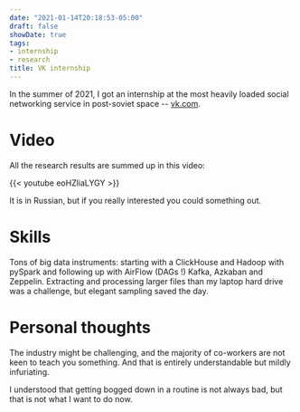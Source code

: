 ```yaml
---
date: "2021-01-14T20:18:53-05:00"
draft: false
showDate: true
tags:
- internship
- research
title: VK internship
---
```

In the summer of 2021, I got an internship at the most heavily loaded social networking service in post-soviet space -- [vk.com](https://vk.com/about).

# Video


All the research results are summed up in this video:

{{< youtube eoHZliaLYGY >}}

It is in Russian, but if you really interested you could something out.

# Skills

Tons of big data instruments: starting with a ClickHouse and Hadoop with pySpark and following up with AirFlow (DAGs !) Kafka, Azkaban and Zeppelin. Extracting and processing larger files than my laptop hard drive was a challenge, but elegant sampling saved the day.

# Personal thoughts

The industry might be challenging, and the majority of co-workers are not keen to teach you something. And that is entirely understandable but mildly infuriating. 

I understood that getting bogged down in a routine is not always bad, but that is not what I want to do now.
